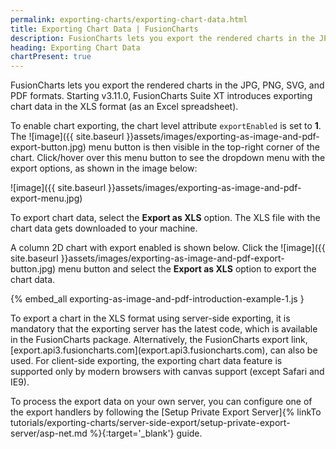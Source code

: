 ```yaml
---
permalink: exporting-charts/exporting-chart-data.html
title: Exporting Chart Data | FusionCharts
description: FusionCharts lets you export the rendered charts in the JPG, PNG, SVG, and PDF formats. To enable server-side exporting, attribute exportEnabled is set to 1
heading: Exporting Chart Data
chartPresent: true
---
```


FusionCharts lets you export the rendered charts in the JPG, PNG, SVG, and PDF formats. Starting v3.11.0, FusionCharts Suite XT introduces exporting chart data in the XLS format (as an Excel spreadsheet).

To enable chart exporting, the chart level attribute `exportEnabled` is set to __1__. The ![image]({{ site.baseurl }}assets/images/exporting-as-image-and-pdf-export-button.jpg) menu button is then visible in the top-right corner of the chart. Click/hover over this menu button to see the dropdown menu with the export options, as shown in the image below:

![image]({{ site.baseurl }}assets/images/exporting-as-image-and-pdf-export-menu.jpg)

To export chart data, select the __Export as XLS__ option. The XLS file with the chart data gets downloaded to your machine.

A column 2D chart with export enabled is shown below. Click the ![image]({{ site.baseurl }}assets/images/exporting-as-image-and-pdf-export-button.jpg) menu button and select the __Export as XLS__ option to export the chart data.

{% embed_all exporting-as-image-and-pdf-introduction-example-1.js }

<p class="text-info">  To export a chart in the XLS format using server-side exporting, it is mandatory that the exporting server has the latest code, which is available in the FusionCharts package. Alternatively, the FusionCharts export link, [export.api3.fusioncharts.com](export.api3.fusioncharts.com), can also be used. For client-side exporting, the exporting chart data feature is supported only by modern browsers with canvas support (except Safari and IE9). </p>

<p class="text-info"> To process the export data on your own server, you can configure one of the export handlers by following the [Setup Private Export Server]{% linkTo tutorials/exporting-charts/server-side-export/setup-private-export-server/asp-net.md %}{:target='_blank'} guide. </p>